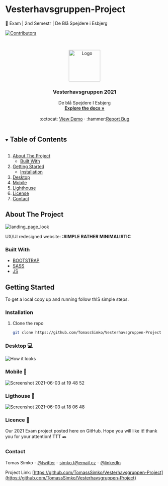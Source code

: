 
<!-- PROJECT SHIELDS -->
<!--
*** I'm using markdown "reference style" links for readability.
*** Reference links are enclosed in brackets [ ] instead of parentheses ( ).
*** See the bottom of this document for the declaration of the reference variables
*** for contributors-url, forks-url, etc. This is an optional, concise syntax you may use.
*** https://www.markdownguide.org/basic-syntax/#reference-style-links
-->
# Vesterhavsgruppen-Project
:school_satchel: Exam | 2nd Semestr | De Blå Spejdere i Esbjerg

[![Contributors][contributors-shield]][contributors-url]


<!-- PROJECT LOGO -->
<br />
<p align="center">
  <a href="https://github.com/TomassSimko/Vesterhavsgruppen-Project">
    <img src="https://user-images.githubusercontent.com/72190589/120681415-a3157700-c49b-11eb-92d6-2476feb5eff1.png" alt="Logo" width="100" height="100">
  </a>

  <h3 align="center">Vesterhavsgruppen 2021</h3>
  

  <p align="center">
    De blå Spejdere I Esbjerg
    <br />
    <a href="https://github.com/TomassSimko/Vesterhavsgruppen-Project"><strong>Explore the docs »</strong></a>
    <br />
    <br />
    :octocat: <a href="https://vesterhavs-gruppen.web.app/index.html">View Demo</a>
    ·
    :hammer:<a href="https://github.com/TomassSimko/Vesterhavsgruppen-Project/issues">Report Bug</a>
    
    
  </p>
</p>




<!-- TABLE OF CONTENTS -->
<details open="open">
  <summary><h2 style="display: inline-block">Table of Contents</h2></summary>
  <ol>
    <li>
      <a href="#about-the-project">About The Project</a>
      <ul>
        <li><a href="#built-with">Built With</a></li>
      </ul>
    </li>
    <li>
      <a href="#getting-started">Getting Started</a>
      <ul>
        <li><a href="#installation">Installation</a></li>
      </ul>
    </li>
    <li><a href="#desktop">Desktop</a></li>
    <li><a href="#mobile">Mobile</a></li>
    <li><a href="#lighthouse">Lighthouse</a></li>
    <li><a href="#license">License</a></li>
    <li><a href="#contact">Contact</a></li>
  </ol>
</details>





<!-- ABOUT THE PROJECT -->
## About The Project

![landing_page_look](https://user-images.githubusercontent.com/72190589/120646718-18705000-c47a-11eb-9a1c-15a65396dcf7.png)

UX/UI redesigned website:
**:SIMPLE RATHER MINIMALISTIC**



### Built With

* [BOOTSTRAP](https://getbootstrap.com)
* [SASS](https://sass-lang.com)
* [JS](https://www.google.com/search?client=safari&rls=en&q=javascript&ie=UTF-8&oe=UTF-8)

<!-- GETTING STARTED -->
## Getting Started

To get a local copy up and running follow thIS simple steps.

### Installation

1. Clone the repo
   ```sh
   git clone https://github.com/TomassSimko/Vesterhavsgruppen-Project
   ```
### Desktop 💻

![How it looks](https://user-images.githubusercontent.com/72190589/120690428-7d8d6b00-c4a5-11eb-96f3-f711889d62f0.png)

### Mobile :iphone:

![Screenshot 2021-06-03 at 19 48 52](https://user-images.githubusercontent.com/72190589/120690203-343d1b80-c4a5-11eb-9403-818483e0a369.png)


### Ligthouse :hammer:

![Screenshot 2021-06-03 at 18 06 48](https://user-images.githubusercontent.com/72190589/120678066-04d3e200-c498-11eb-866f-9f426e46faac.png)

### Licence 📎

Our 2021 Exam project posted here on GitHub.
Hope you will like it!
thank you for your attention!
TTT :black_nib:
### Contact

Tomas Simko - [@twitter](https://twitter.com/TomasSimko_) - simko.t@email.cz - [@linkedIn](https://www.linkedin.com/in/tomas-simko/)

Project Link: [https://github.com/TomassSimko/Vesterhavsgruppen-Project](https://github.com/TomassSimko/Vesterhavsgruppen-Project)



<!-- MARKDOWN LINKS & IMAGES -->
<!-- https://www.markdownguide.org/basic-syntax/#reference-style-links -->
[contributors-shield]: https://img.shields.io/github/contributors/github_username/repo.svg?style=for-the-badge
[contributors-url]: https://github.com/TomassSimko/Vesterhavsgruppen-Project/graphs/contributors
